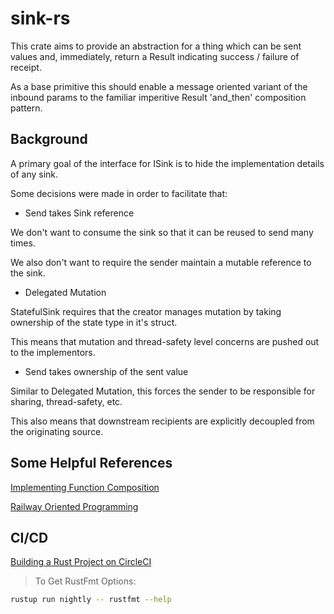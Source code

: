 # sink-rs

This crate aims to provide an abstraction for a thing which can be sent values
and, immediately, return a Result indicating success / failure of receipt.

As a base primitive this should enable a message oriented variant of the
inbound params to the familiar imperitive Result 'and_then' composition pattern.

## Background

A primary goal of the interface for ISink is to hide the implementation details
of any sink.

Some decisions were made in order to facilitate that:

* Send takes Sink reference

We don't want to consume the sink so that it can be reused to send many times.

We also don't want to require the sender maintain a mutable reference to the sink.


* Delegated Mutation

StatefulSink requires that the creator manages mutation by taking ownership of the state type in it's struct.

This means that mutation and thread-safety level concerns are pushed out to the implementors.


* Send takes ownership of the sent value

Similar to Delegated Mutation, this forces the sender to be responsible for sharing, thread-safety, etc.

This also means that downstream recipients are explicitly decoupled from the originating source.


## Some Helpful References

[Implementing Function Composition](https://users.rust-lang.org/t/implementing-function-composition/8255/2)

[Railway Oriented Programming](https://fsharpforfunandprofit.com/rop/)

## CI/CD

[Building a Rust Project on CircleCI](https://abronan.com/building-a-rust-project-on-circleci/)


> To Get RustFmt Options:

````bash
rustup run nightly -- rustfmt --help
````